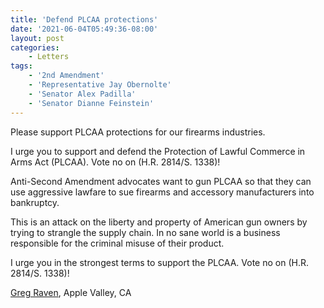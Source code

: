 ```yaml
---
title: 'Defend PLCAA protections'
date: '2021-06-04T05:49:36-08:00'
layout: post
categories:
    - Letters
tags:
    - '2nd Amendment'
    - 'Representative Jay Obernolte'
    - 'Senator Alex Padilla'
    - 'Senator Dianne Feinstein'
---
```


Please support PLCAA protections for our firearms industries.

I urge you to support and defend the Protection of Lawful Commerce in Arms Act (PLCAA). Vote no on (H.R. 2814/S. 1338)!

Anti-Second Amendment advocates want to gun PLCAA so that they can use aggressive lawfare to sue firearms and accessory manufacturers into bankruptcy.

This is an attack on the liberty and property of American gun owners by trying to strangle the supply chain. In no sane world is a business responsible for the criminal misuse of their product.

I urge you in the strongest terms to support the PLCAA. Vote no on (H.R. 2814/S. 1338)!

[Greg Raven](https://www.gregraven.org/), Apple Valley, CA